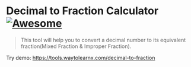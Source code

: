 # Decimal to Fraction Calculator [![Awesome](https://cdn.rawgit.com/sindresorhus/awesome/d7305f38d29fed78fa85652e3a63e154dd8e8829/media/badge.svg)](https://github.com/sindresorhus/awesome)

>This tool will help you to convert a decimal number to its equivalent fraction(Mixed Fraction &amp; Improper Fraction).

Try demo: https://tools.waytolearnx.com/decimal-to-fraction
